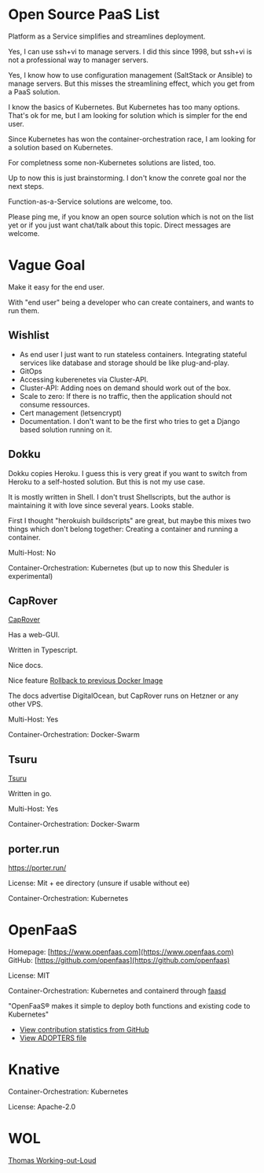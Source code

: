 # Open Source PaaS List

Platform as a Service simplifies and streamlines deployment.

Yes, I can use ssh+vi to manage servers. I did this since 1998, but ssh+vi is not 
a professional way to manager servers.

Yes, I know how to use configuration management (SaltStack or Ansible) to manage servers. But this misses
the streamlining effect, which you get from a PaaS solution.

I know the basics of Kubernetes. But Kubernetes has too many options. That's ok for me, but I am looking for solution
which is simpler for the end user. 

Since Kubernetes has won the container-orchestration race, I am looking for a solution based on Kubernetes.

For completness some non-Kubernetes solutions are listed, too.

Up to now this is just brainstorming. I don't know the conrete goal nor the next steps.

Function-as-a-Service solutions are welcome, too.

Please ping me, if you know an open source solution which is not on the list yet or if you just want chat/talk about this topic. Direct messages are welcome.

# Vague Goal

Make it easy for the end user.

With "end user" being a developer who can create containers, and wants to run them.

## Wishlist

* As end user I just want to run stateless containers. Integrating stateful services like database and storage should be like plug-and-play.
* GitOps
* Accessing kuberenetes via Cluster-API.
* Cluster-API: Adding noes on demand should work out of the box.
* Scale to zero: If there is no traffic, then the application should not consume ressources.
* Cert management (letsencrypt)
* Documentation. I don't want to be the first who tries to get a Django based solution running on it.

## Dokku

Dokku copies Heroku. I guess this is very great if you want to switch from Heroku to a self-hosted solution. But this
is not my use case.

It is mostly written in Shell. I don't trust Shellscripts, but the author is maintaining it with love since several years. Looks stable.

First I thought "herokuish buildscripts" are great, but maybe this mixes two things which don't belong together: Creating a container and running a container.

Multi-Host: No

Container-Orchestration: Kubernetes (but up to now this Sheduler is experimental)


## CapRover

[CapRover](https://github.com/caprover/caprover)

Has a web-GUI.

Written in Typescript.

Nice docs.

Nice feature [Rollback to previous Docker Image](https://caprover.com/docs/deployment-methods.html#one-click-rollback)

The docs advertise DigitalOcean, but CapRover runs on Hetzner or any other VPS.

Multi-Host: Yes 

Container-Orchestration: Docker-Swarm

## Tsuru

[Tsuru](https://tsuru.io/)

Written in go.

Multi-Host: Yes

Container-Orchestration: Docker-Swarm

## porter.run

https://porter.run/

License: Mit + ee directory (unsure if usable without ee)

Container-Orchestration: Kubernetes

# OpenFaaS

Homepage: [https://www.openfaas.com](https://www.openfaas.com)
GitHub: [https://github.com/openfaas](https://github.com/openfaas)

License: MIT

Container-Orchestration: Kubernetes and containerd through [faasd](https://github.com/openfaas/faasd)

"OpenFaaS® makes it simple to deploy both functions and existing code to Kubernetes"

* [View contribution statistics from GitHub](https://kenfdev.o6s.io/github-stats-page)
* [View ADOPTERS file](https://github.com/openfaas/faas/blob/master/ADOPTERS.md)

# Knative

Container-Orchestration: Kubernetes

License: Apache-2.0


# WOL

[Thomas Working-out-Loud](//github.com/guettli/wol)

